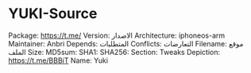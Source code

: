 # YUKI-Source
Package:  https://t.me/
Version: الاصدار 
Architecture: 
iphoneos-arm 
Maintainer: Anbri 
Depends: المتطلبات 
Conflicts: التعارضات 
Filename: موقع الملف 
Size: 
MD5sum: 
SHA1: 
SHA256: 
Section: 
Tweaks Depiction: https://t.me/BBBiT
Name: Yuki
